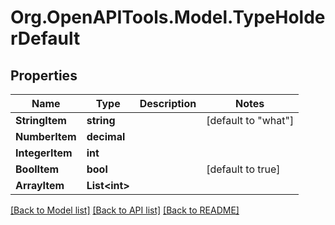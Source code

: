 # Org.OpenAPITools.Model.TypeHolderDefault
## Properties

Name | Type | Description | Notes
------------ | ------------- | ------------- | -------------
**StringItem** | **string** |  | [default to "what"]
**NumberItem** | **decimal** |  | 
**IntegerItem** | **int** |  | 
**BoolItem** | **bool** |  | [default to true]
**ArrayItem** | **List&lt;int&gt;** |  | 

[[Back to Model list]](../README.md#documentation-for-models) [[Back to API list]](../README.md#documentation-for-api-endpoints) [[Back to README]](../README.md)

